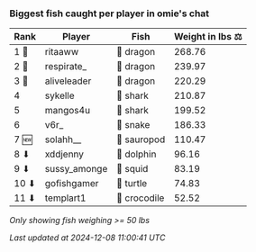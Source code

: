 ### Biggest fish caught per player in omie's chat
| Rank | Player | Fish | Weight in lbs ⚖️ |
|------|--------|-----------|---------|
| 1 🥇  | ritaaww | 🐉 dragon | 268.76 |
| 2 🥈  | respirate_ | 🐉 dragon | 239.97 |
| 3 🥉  | aliveleader | 🐉 dragon | 220.29 |
| 4  | sykelle | 🦈 shark | 210.87 |
| 5  | mangos4u | 🦈 shark | 199.52 |
| 6  | v6r_ | 🐍 snake | 186.33 |
| 7 🆕 | solahh__ | 🦕 sauropod | 110.47 |
| 8 ⬇ | xddjenny | 🐬 dolphin | 96.16 |
| 9 ⬇ | sussy_amonge | 🦑 squid | 83.19 |
| 10 ⬇ | gofishgamer | 🐢 turtle | 74.83 |
| 11 ⬇ | templart1 | 🐊 crocodile | 52.52 |

_Only showing fish weighing >= 50 lbs_

_Last updated at 2024-12-08 11:00:41 UTC_